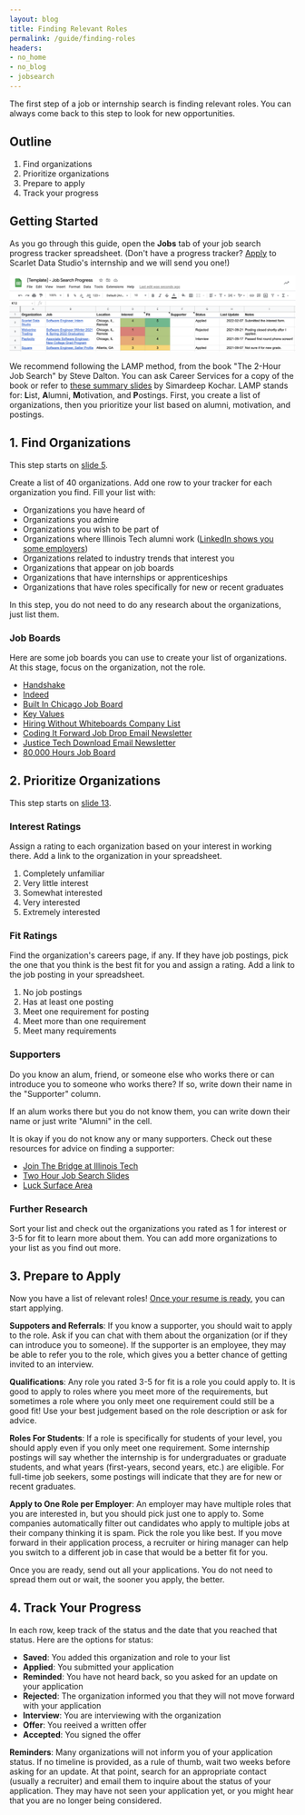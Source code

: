 ```yaml
---
layout: blog
title: Finding Relevant Roles
permalink: /guide/finding-roles
headers:
- no_home
- no_blog
- jobsearch
---
```


The first step of a job or internship search is finding relevant roles. You can always come back to this step to look for new opportunities.

## Outline

1. Find organizations
2. Prioritize organizations
3. Prepare to apply
4. Track your progress

## Getting Started

As you go through this guide, open the **Jobs** tab of your job search progress tracker spreadsheet. (Don't have a progress tracker? [Apply](../apply) to Scarlet Data Studio's internship and we will send you one!)

![Screenshot of an example job search progress tracker spreadsheet](../assets/img/tracker.png)

We recommend following the LAMP method, from the book "The 2-Hour Job Search" by Steve Dalton. You can ask Career Services for a copy of the book or refer to [these summary slides](https://www.slideshare.net/kocharsimardeep/the-2-hour-job-search-book-summary-63004716) by Simardeep Kochar. LAMP stands for: **L**ist, **A**lumni, **M**otivation, and **P**ostings. First, you create a list of organizations, then you prioritize your list based on alumni, motivation, and postings.

## 1. Find Organizations

This step starts on [slide 5](https://www.slideshare.net/kocharsimardeep/the-2-hour-job-search-book-summary-63004716).

Create a list of 40 organizations. Add one row to your tracker for each organization you find. Fill your list with:

- Organizations you have heard of
- Organizations you admire
- Organizations you wish to be part of
- Organizations where Illinois Tech alumni work ([LinkedIn shows you some employers](https://www.linkedin.com/school/alumni))
- Organizations related to industry trends that interest you
- Organizations that appear on job boards
- Organizations that have internships or apprenticeships
- Organizations that have roles specifically for new or recent graduates

In this step, you do not need to do any research about the organizations, just list them.

### Job Boards

Here are some job boards you can use to create your list of organizations. At this stage, focus on the organization, not the role.

- [Handshake](https://iit.joinhandshake.com/)
- [Indeed](https://www.indeed.com/)
- [Built In Chicago Job Board](https://www.builtinchicago.org/jobs)
- [Key Values](https://www.keyvalues.com/)
- [Hiring Without Whiteboards Company List](https://github.com/poteto/hiring-without-whiteboards)
- [Coding It Forward Job Drop Email Newsletter](https://us15.campaign-archive.com/home/?u=9254473a71d61ff7556fa5215&id=d4710348b9)
- [Justice Tech Download Email Newsletter](https://www.justicetech.download/)
- [80,000 Hours Job Board](https://80000hours.org/job-board/)

## 2. Prioritize Organizations

This step starts on [slide 13](https://www.slideshare.net/kocharsimardeep/the-2-hour-job-search-book-summary-63004716).

### Interest Ratings

Assign a rating to each organization based on your interest in working there. Add a link to the organization in your spreadsheet.

1. Completely unfamiliar
2. Very little interest
3. Somewhat interested
4. Very interested
5. Extremely interested

### Fit Ratings

Find the organization's careers page, if any. If they have job postings, pick the one that you think is the best fit for you and assign a rating. Add a link to the job posting in your spreadsheet.

1. No job postings
2. Has at least one posting
3. Meet one requirement for posting
4. Meet more than one requirement
5. Meet many requirements

### Supporters

Do you know an alum, friend, or someone else who works there or can introduce you to someone who works there? If so, write down their name in the "Supporter" column.

If an alum works there but you do not know them, you can write down their name or just write "Alumni" in the cell.

It is okay if you do not know any or many supporters. Check out these resources for advice on finding a supporter:

- [Join The Bridge at Illinois Tech](https://iit.wisr.io/signup)
- [Two Hour Job Search Slides](https://www.slideshare.net/kocharsimardeep/the-2-hour-job-search-book-summary-63004716)
- [Luck Surface Area](https://www.codusoperandi.com/posts/increasing-your-luck-surface-area)

### Further Research

Sort your list and check out the organizations you rated as 1 for interest or 3-5 for fit to learn more about them. You can add more organizations to your list as you find out more.

## 3. Prepare to Apply

Now you have a list of relevant roles! [Once your resume is ready](../guide/revising-resume), you can start applying.

**Suppoters and Referrals**: If you know a supporter, you should wait to apply to the role. Ask if you can chat with them about the organization (or if they can introduce you to someone). If the supporter is an employee, they may be able to refer you to the role, which gives you a better chance of getting invited to an interview.

**Qualifications**: Any role you rated 3-5 for fit is a role you could apply to. It is good to apply to roles where you meet more of the requirements, but sometimes a role where you only meet one requirement could still be a good fit! Use your best judgement based on the role description or ask for advice.

**Roles For Students**: If a role is specifically for students of your level, you should apply even if you only meet one requirement. Some internship postings will say whether the internship is for undergraduates or graduate students, and what years (first-years, second years, etc.) are eligible. For full-time job seekers, some postings will indicate that they are for new or recent graduates.

**Apply to One Role per Employer**: An employer may have multiple roles that you are interested in, but you should pick just one to apply to. Some companies automatically filter out candidates who apply to multiple jobs at their company thinking it is spam. Pick the role you like best. If you move forward in their application process, a recruiter or hiring manager can help you switch to a different job in case that would be a better fit for you.

Once you are ready, send out all your applications. You do not need to spread them out or wait, the sooner you apply, the better.

## 4. Track Your Progress

In each row, keep track of the status and the date that you reached that status. Here are the options for status:

- **Saved**: You added this organization and role to your list
- **Applied**: You submitted your application
- **Reminded**: You have not heard back, so you asked for an update on your application
- **Rejected**: The organization informed you that they will not move forward with your application
- **Interview**: You are interviewing with the organization
- **Offer**: You reeived a written offer
- **Accepted**: You signed the offer

**Reminders**: Many organizations will not inform you of your application status. If no timeline is provided, as a rule of thumb, wait two weeks before asking for an update. At that point, search for an appropriate contact (usually a recruiter) and email them to inquire about the status of your application. They may have not seen your application yet, or you might hear that you are no longer being considered.
